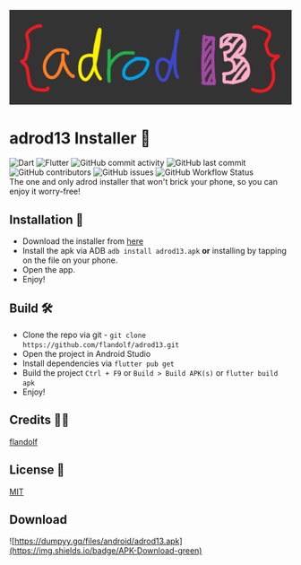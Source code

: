 ![banner](baner.png)
# adrod13 Installer 🚀
![Dart](https://img.shields.io/badge/dart-%230175C2.svg?style=for-the-badge&logo=dart&logoColor=white)
![Flutter](https://img.shields.io/badge/Flutter-%2302569B.svg?style=for-the-badge&logo=Flutter&logoColor=white)
![GitHub commit activity](https://img.shields.io/github/commit-activity/m/flandolf/adrod13?style=for-the-badge)
![GitHub last commit](https://img.shields.io/github/last-commit/flandolf/adrod13?color=orange&style=for-the-badge)
![GitHub contributors](https://img.shields.io/github/contributors/flandolf/adrod13?style=for-the-badge)
![GitHub issues](https://img.shields.io/github/issues/flandolf/adrod13?style=for-the-badge)
![GitHub Workflow Status](https://img.shields.io/github/actions/workflow/status/flandolf/adrod13/main.yml?style=for-the-badge)    
The one and only adrod installer that won't brick your phone, so you can enjoy it worry-free!
## Installation 💾
- Download the installer from [here](https://dumpyy.gq/files/android/adrod13.apk)
- Install the apk via ADB `adb install adrod13.apk` **or** installing by tapping on the file on your phone.
- Open the app.
- Enjoy!
## Build 🛠
- Clone the repo via git - ```git clone https://github.com/flandolf/adrod13.git```
- Open the project in Android Studio
- Install dependencies via `flutter pub get`
- Build the project `Ctrl + F9` or `Build > Build APK(s)` or `flutter build apk`
- Enjoy!
## Credits 👨‍💻
[flandolf](https://github.com/flandolf)
## License 📜
[MIT](https://github.com/flandolf/adrod13/blob/master/LICENSE)
## Download 
![https://dumpyy.gq/files/android/adrod13.apk](https://img.shields.io/badge/APK-Download-green)


